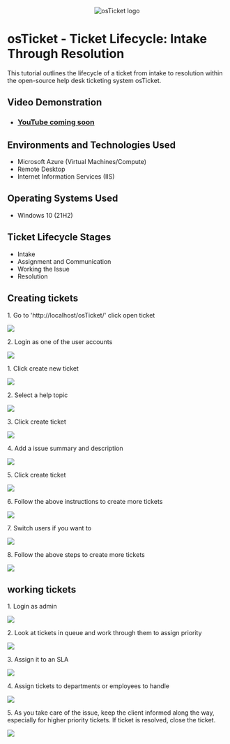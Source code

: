 <p align="center">
<img src="https://i.imgur.com/Clzj7Xs.png" alt="osTicket logo"/>
</p>

<h1>osTicket - Ticket Lifecycle: Intake Through Resolution</h1>
This tutorial outlines the lifecycle of a ticket from intake to resolution within the open-source help desk ticketing system osTicket.<br />


<h2>Video Demonstration</h2>

- ### [YouTube coming soon](https://www.youtube.com)

<h2>Environments and Technologies Used</h2>

- Microsoft Azure (Virtual Machines/Compute)
- Remote Desktop
- Internet Information Services (IIS)

<h2>Operating Systems Used </h2>

- Windows 10</b> (21H2)

<h2>Ticket Lifecycle Stages</h2>

- Intake
- Assignment and Communication
- Working the Issue
- Resolution

<h2>Creating tickets</h2>


1\. Go to 'http://localhost/osTicket/' click open ticket

![](https://ajeuwbhvhr.cloudimg.io/colony-recorder.s3.amazonaws.com/files/2023-11-02/e626a990-d7bc-4425-9788-3fdd6a5285fc/screenshot.jpeg?tl_px=1062,0&br_px=1922,480&force_format=png&width=860&wat_scale=76&wat=1&wat_opacity=0.7&wat_gravity=northwest&wat_url=https://colony-recorder.s3.us-west-1.amazonaws.com/images/watermarks/FB923C_standard.png&wat_pad=402,182)


2\. Login  as one of the user accounts

![](https://ajeuwbhvhr.cloudimg.io/colony-recorder.s3.amazonaws.com/files/2023-11-02/4a9e4489-77ca-40cd-8484-1e8872e9c637/screenshot.jpeg?tl_px=214,0&br_px=1933,961&force_format=png&width=1120.0)

1\. Click create new ticket

![](https://ajeuwbhvhr.cloudimg.io/colony-recorder.s3.amazonaws.com/files/2023-11-02/dac3e8eb-8412-4843-ad14-11fca732a783/screenshot.jpeg?tl_px=607,160&br_px=1467,641&force_format=png&width=860&wat_scale=76&wat=1&wat_opacity=0.7&wat_gravity=northwest&wat_url=https://colony-recorder.s3.us-west-1.amazonaws.com/images/watermarks/FB923C_standard.png&wat_pad=402,212)


2\. Select  a help topic

![](https://ajeuwbhvhr.cloudimg.io/colony-recorder.s3.amazonaws.com/files/2023-11-02/ab1a714b-59a5-4498-a8a0-647dd5ab773f/screenshot.jpeg?tl_px=579,192&br_px=1439,673&force_format=png&width=860&wat_scale=76&wat=1&wat_opacity=0.7&wat_gravity=northwest&wat_url=https://colony-recorder.s3.us-west-1.amazonaws.com/images/watermarks/FB923C_standard.png&wat_pad=402,212)


3\. Click create ticket

![](https://ajeuwbhvhr.cloudimg.io/colony-recorder.s3.amazonaws.com/files/2023-11-02/021fb510-7875-4fb8-b770-df210f595379/screenshot.jpeg?tl_px=772,228&br_px=1632,709&force_format=png&width=860&wat_scale=76&wat=1&wat_opacity=0.7&wat_gravity=northwest&wat_url=https://colony-recorder.s3.us-west-1.amazonaws.com/images/watermarks/FB923C_standard.png&wat_pad=402,212)


4\. Add a issue summary and description

![](https://ajeuwbhvhr.cloudimg.io/colony-recorder.s3.amazonaws.com/files/2023-11-02/43da08e9-edc6-4987-ae2a-846f4c0ebc86/screenshot.jpeg?tl_px=52,77&br_px=1772,1038&force_format=png&width=1120.0)


5\. Click create ticket

![](https://ajeuwbhvhr.cloudimg.io/colony-recorder.s3.amazonaws.com/files/2023-11-02/1b347601-c6d8-4bc0-ae62-2decc7471e5d/screenshot.jpeg?tl_px=772,710&br_px=1632,1191&force_format=png&width=860&wat_scale=76&wat=1&wat_opacity=0.7&wat_gravity=northwest&wat_url=https://colony-recorder.s3.us-west-1.amazonaws.com/images/watermarks/FB923C_standard.png&wat_pad=402,212)


6\. Follow the above instructions to create more tickets

![](https://ajeuwbhvhr.cloudimg.io/colony-recorder.s3.amazonaws.com/files/2023-11-02/7a2b1270-506e-4401-85f6-f37bad8f570e/screenshot.jpeg?tl_px=342,219&br_px=2062,1180&force_format=png&width=1120.0)


7\. Switch users if you want to

![](https://ajeuwbhvhr.cloudimg.io/colony-recorder.s3.amazonaws.com/files/2023-11-02/7300b5c3-5a88-4dc5-88c8-915e021f1014/screenshot.jpeg?tl_px=1186,0&br_px=2046,480&force_format=png&width=860&wat_scale=76&wat=1&wat_opacity=0.7&wat_gravity=northwest&wat_url=https://colony-recorder.s3.us-west-1.amazonaws.com/images/watermarks/FB923C_standard.png&wat_pad=402,63)


8\. Follow the above steps to create more tickets

![](https://ajeuwbhvhr.cloudimg.io/colony-recorder.s3.amazonaws.com/files/2023-11-02/f14e1612-f436-4e6c-a069-375526439cf1/screenshot.jpeg?tl_px=615,152&br_px=1475,633&force_format=png&width=860&wat_scale=76&wat=1&wat_opacity=0.7&wat_gravity=northwest&wat_url=https://colony-recorder.s3.us-west-1.amazonaws.com/images/watermarks/FB923C_standard.png&wat_pad=402,212)

<h2>working tickets</h2>
1. Login as admin

![](https://ajeuwbhvhr.cloudimg.io/colony-recorder.s3.amazonaws.com/files/2023-11-03/ebcc88dd-865d-403f-b6b6-8aa2d813c902/user_cropped_screenshot.jpeg?tl_px=0,0&br_px=1017,417&force_format=png&width=1120.0&wat=1&wat_opacity=0.7&wat_gravity=northwest&wat_url=https://colony-recorder.s3.us-west-1.amazonaws.com/images/watermarks/FB923C_standard.png&wat_pad=207,340)


2\. Look at tickets in queue and work through them to assign priority

![](https://ajeuwbhvhr.cloudimg.io/colony-recorder.s3.amazonaws.com/files/2023-11-03/3ad44797-9ca1-4b67-8edd-21ee1b87d098/user_cropped_screenshot.jpeg?tl_px=0,0&br_px=1096,863&force_format=png&width=1120.0)


3\. Assign it to an SLA

![](https://ajeuwbhvhr.cloudimg.io/colony-recorder.s3.amazonaws.com/files/2023-11-03/4aa60c69-6fea-4c75-b727-83b8728a0e15/user_cropped_screenshot.jpeg?tl_px=0,0&br_px=1057,881&force_format=png&width=1120.0)


4\. Assign tickets to departments or employees to handle

![](https://ajeuwbhvhr.cloudimg.io/colony-recorder.s3.amazonaws.com/files/2023-11-03/3c0ec60c-faed-4cd4-a531-4a263497a8b3/screenshot.jpeg?tl_px=969,537&br_px=1829,1018&force_format=png&width=860&wat_scale=76&wat=1&wat_opacity=0.7&wat_gravity=northwest&wat_url=https://colony-recorder.s3.us-west-1.amazonaws.com/images/watermarks/FB923C_standard.png&wat_pad=402,212)


5\. As you take care of the issue, keep the client informed along the way, especially for higher priority tickets. If ticket is resolved, close the ticket.

![](https://ajeuwbhvhr.cloudimg.io/colony-recorder.s3.amazonaws.com/files/2023-11-03/165a77c7-340f-49e7-928a-0feec4284b0e/user_cropped_screenshot.jpeg?tl_px=57,0&br_px=917,478&force_format=png&width=860&wat_scale=76&wat=1&wat_opacity=0.7&wat_gravity=northwest&wat_url=https://colony-recorder.s3.us-west-1.amazonaws.com/images/watermarks/FB923C_standard.png&wat_pad=402,121)









